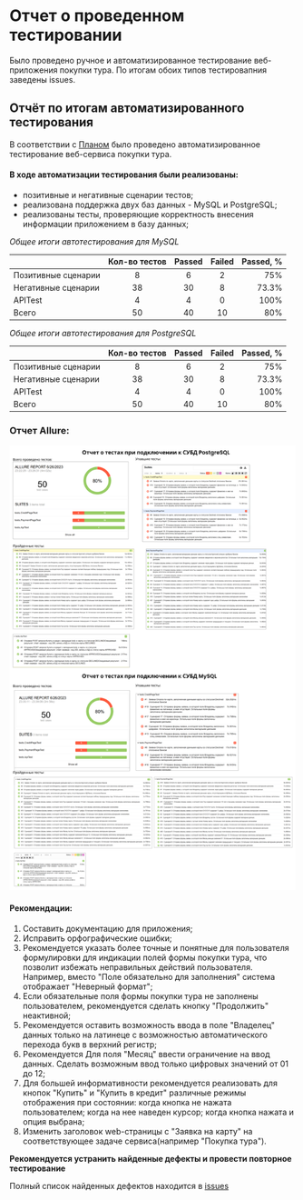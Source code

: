 # Отчет о проведенном тестировании
Было проведено ручное и автоматизированное тестирование веб-приложения покупки тура.
По итогам обоих типов тестировапния заведены issues.

## Отчёт по итогам автоматизированного тестирования

В соответствии с [Планом](https://github.com/STALKSA/FirstQADiplom/blob/main/docs/Plan.md) было проведено автоматизированное тестирование веб-сервиса покупки тура.

#### В ходе автоматизации тестирования были реализованы:
- позитивные и негативные сценарии тестов;
- реализована поддержка двух баз данных - MySQL и PostgreSQL;
- реализованы тесты, проверяющие корректность внесения информации приложением в базу данных;

*Общее итоги автотестирования для MySQL*


|                     | Кол-во тестов | Passed | Failed | Passed, % |
|:--------------------|:-------------:|:------:|:------:|----------:|
| Позитивные сценарии |       8       |   6    |   2    |       75% |
| Негативные сценарии |      38       |   30   |   8    |     73.3% |
| APITest             |       4       |   4    |   0    |      100% |
| Всего               |      50       |   40   |   10   |       80% |


*Общее итоги автотестирования для PostgreSQL*


|                     | Кол-во тестов | Passed | Failed | Passed, % |
|:--------------------|:-------------:|:------:|:------:|----------:|
| Позитивные сценарии |       8       |   6    |   2    |       75% |
| Негативные сценарии |      38       |   30   |   8    |     73.3% |
| APITest             |       4       |   4    |   0    |      100% |
| Всего               |      50       |   40   |   10   |       80% |

### Отчет Allure: 
![img.png](img.png)

#### Рекомендации:
1. Составить документацию для приложения;
2. Исправить орфографические ошибки;
2. Рекомендуется указать более точные и понятные для пользователя формулировки для индикации полей формы покупки тура, что позволит избежать неправильных действий пользователя. Например, вместо "Поле обязательно для заполнения" система отображает "Неверный формат";
3. Если обязательные поля формы покупки тура не заполнены пользователем, рекомендуется сделать кнопку "Продолжить" неактивной;
4. Рекомендуется оставить возможность ввода в поле "Владелец" данных только на латинеце с возможностью автоматического перехода букв в верхний регистр;
5. Рекомендуется Для поля "Месяц" ввести ограничение на ввод данных. Сделать возможным ввод только цифровых значений от 01 до 12;
5. Для большей информативности рекомендуется реализовать для кнопок "Купить" и "Купить в кредит" различные режимы отображения при состоянии: когда кнопка не нажата пользователем; когда на нее наведен курсор; когда кнопка нажата и опция выбрана;
6. Изменить заголовок web-страницы с "Заявка на карту" на соответствующее задаче сервиса(например "Покупка тура").

**Рекомендуется устранить найденные дефекты и провести повторное тестирование**

Полный список найденных дефектов находится в [issues](https://github.com/STALKSA/FirstQADiplom/issues)
